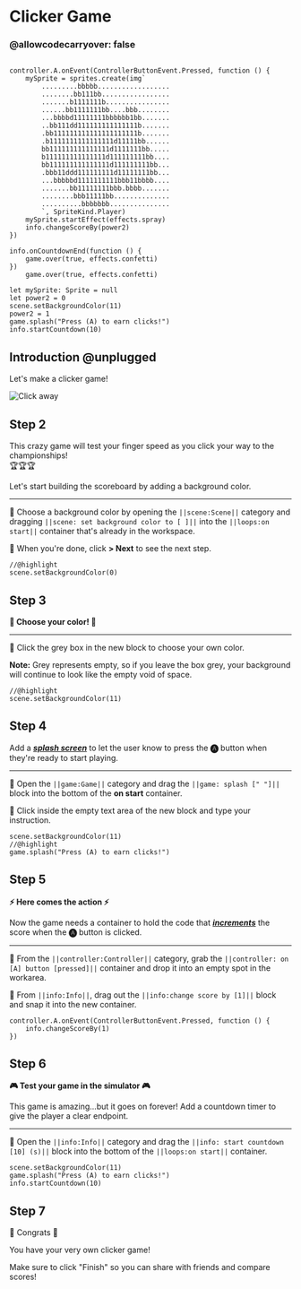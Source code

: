 # Clicker Game

### @allowcodecarryover: false


``` ghost

controller.A.onEvent(ControllerButtonEvent.Pressed, function () {
    mySprite = sprites.create(img`
        .........bbbbb..................
        ........bb111bb.................
        .......b1111111b................
        ......bb1111111bb....bbb........
        ...bbbbd11111111bbbbbb1bb.......
        ..bb111dd111111111111111b.......
        .bb111111111111111111111b.......
        .b1111111111111111d11111bb......
        bb111111111111111d1111111bb.....
        b111111111111111d111111111bb....
        bb111111111111111d111111111bb...
        .bbb11ddd111111111d11111111bb...
        ...bbbbbd1111111111bbb11bbbb....
        .......bb11111111bbb.bbbb.......
        ........bbb11111bb..............
        ..........bbbbbbb...............
        `, SpriteKind.Player)
    mySprite.startEffect(effects.spray)
    info.changeScoreBy(power2)
})

info.onCountdownEnd(function () {
    game.over(true, effects.confetti)
})
    game.over(true, effects.confetti)

let mySprite: Sprite = null
let power2 = 0
scene.setBackgroundColor(11)
power2 = 1
game.splash("Press (A) to earn clicks!")
info.startCountdown(10)

```

## Introduction @unplugged

Let's make a clicker game!

![Click away](/static/skillmap/clicker/clicker-activity-1.gif "Click and buy bigger clickers" )


## Step 2
This crazy game will test your finger speed as you click your 
way to the championships!  
🏆🏆🏆

Let's start building the scoreboard by adding a background color.

---

🔲 Choose a background color by opening the ``||scene:Scene||`` category and dragging 
``||scene: set background color to [ ]||`` into the ``||loops:on start||``
container that's already in the workspace.

🔲 When you're done, click **> Next** to see the next step.  


```blocks
//@highlight
scene.setBackgroundColor(0)

```


## Step 3

**🎨 Choose your color! 🎨**

---


🔲 Click the grey box in the new block to choose your own color.  

**Note:** Grey represents empty, so if you leave the box grey, 
your background will continue to look like the empty void of space.


```blocks
//@highlight
scene.setBackgroundColor(11)

```


## Step 4
Add a [__*splash screen*__](#splasht "A full-screen message that shows while a program or level is loading") to let the user know to press the 
**🅐** button when they're ready to start playing.

---

🔲 Open the ``||game:Game||`` category and 
drag the ``||game: splash [" "]||`` block into the bottom of the **on start** 
container.

🔲 Click inside the empty text area of the new block and type your instruction.   


```blocks
scene.setBackgroundColor(11)
//@highlight
game.splash("Press (A) to earn clicks!")

```

## Step 5

**⚡ Here comes the action ⚡**

Now the game needs a container to hold the code that 
[__*increments*__](#addOne "adds to a number (usually adding 1)") 
the score when the **🅐** button is clicked.

---

🔲 From the ``||controller:Controller||`` category, grab the
``||controller: on [A] button [pressed]||`` container and drop it into an 
empty spot in the workarea.  

🔲 From ``||info:Info||``, drag out the ``||info:change score by [1]||`` block
and snap it into the new container.   


```blocks
controller.A.onEvent(ControllerButtonEvent.Pressed, function () {
    info.changeScoreBy(1)
})
```

## Step 6

**🎮 Test your game in the simulator 🎮**

This game is amazing...but it goes on forever! Add a countdown timer to give
the player a clear endpoint.

---

🔲  Open the ``||info:Info||`` category and 
drag the ``||info: start countdown [10] (s)||`` block into the bottom of the 
``||loops:on start||`` container.   


```blocks
scene.setBackgroundColor(11)
game.splash("Press (A) to earn clicks!")
info.startCountdown(10)
```


## Step 7

🎉 Congrats 🎉

You have your very own clicker game!

Make sure to click "Finish" so you can share with friends and compare scores!  
